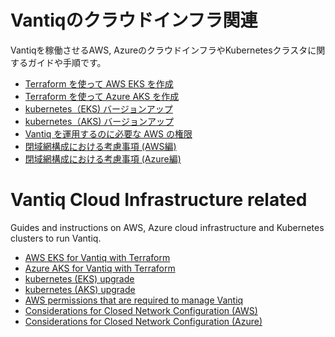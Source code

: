 # Vantiqのクラウドインフラ関連
Vantiqを稼働させるAWS, AzureのクラウドインフラやKubernetesクラスタに関するガイドや手順です。

- [Terraform を使って AWS EKS を作成](./terraform_aws/readme.md)
- [Terraform を使って Azure AKS を作成](./terraform_azure/readme.md)
- [kubernetes（EKS) バージョンアップ](./docs/jp/kubernetes-upgrade.md#eks_upgrade)
- [kubernetes（AKS) バージョンアップ](./docs/jp/kubernetes-upgrade.md#aks_upgrade)
- [Vantiq を運用するのに必要な AWS の権限](./docs/jp/aws_op_priviliges.md)
- [閉域網構成における考慮事項 (AWS編)](./docs/jp/vantiq-install-closed-network-aws.md)
- [閉域網構成における考慮事項 (Azure編)](./docs/jp/vantiq-install-closed-network-azure.md)

# Vantiq Cloud Infrastructure related
Guides and instructions on AWS, Azure cloud infrastructure and Kubernetes clusters to run Vantiq.  

- [AWS EKS for Vantiq with Terraform](./terraform_aws/readme_en.md)
- [Azure AKS for Vantiq with Terraform](./terraform_azure/readme_en.md)
- [kubernetes (EKS) upgrade](./docs/eng/kubernetes-upgrade.md#eks_upgrade)
- [kubernetes (AKS) upgrade](./docs/eng/kubernetes-upgrade.md#aks_upgrade)
- [AWS permissions that are required to manage Vantiq](./docs/eng/aws_op_priviliges.md)
- [Considerations for Closed Network Configuration (AWS)](./docs/eng/vantiq-install-closed-network-aws.md)
- [Considerations for Closed Network Configuration (Azure)](./docs/eng/vantiq-install-closed-network-azure.md)
